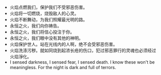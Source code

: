 - 火焰点燃我们，保护我们不受邪恶伤害。
- 火焰将一切燃烧，烧毁敌人的心灵。
- 火焰不断舞动，为我们照耀最光明的路。
- 永恒之火，我们向你祷告。
- 永恒之火，我们将信心投注于你。
- 永恒之火，我们眼中没有其他的神明。
- 火焰保护世人。站在光线内的人啊，绝不会受邪恶伤害。
- 火焰洗涤污秽。就如同烧到起浓长疮的伤口，犯过邪恶罪行的灵魂也必须经过火焰淨化。
- I sensed darkness, I sensed fear, I sensed death. I know these won't be meaningless. For the night is dark and full of terrors.